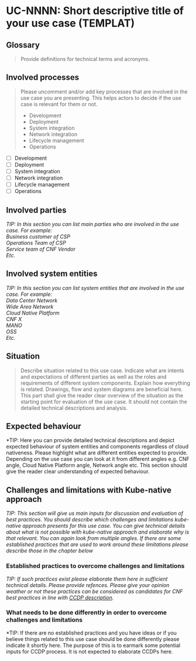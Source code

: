 # UC-NNNN: Short descriptive title of your use case (TEMPLAT)

## Glossary
> Provide definitions for technical terms and acronyms.

## Involved processes
> Please uncomment and/or add key processes that are involved in the use case you are presenting. This helps actors to decide if the use case is relevant for them or not.
> - Development
> - Deployment
> - System integration
> - Network integration
> - Lifecycle management
> - Operations
- [ ] Development
- [ ] Deployment
- [ ] System integration
- [ ] Network integration
- [ ] Lifecycle management
- [ ] Operations

## Involved parties
*TIP: In this section you can list main parties who are involved in the use case. For example:<br>
Business customer of CSP<br>
Operations Team of CSP<br>
Service team of CNF Vendor<br>
Etc.*

## Involved system entities
*TIP: In this section you can list system entities that are involved in the use case. For example:<br>
Data Center Network<br>
Wide Area Network<br>
Cloud Native Platform<br>
CNF X<br>
MANO<br>
OSS<br>
Etc.*

## Situation
> Describe situation related to this use case. Indicate what are intents and expectations of different parties as well as the roles and requirements of different system components. Explain how everything is related. Drawings, flow and system diagrams are beneficial here. This part shall give the reader clear overview of the situation as the starting point for evaluation of the use case. It should not contain the detailed technical descriptions and analysis.

## Expected behaviour
*TIP: Here you can provide detailed technical descriptions and depict expected behaviour of system entities and components regardless of cloud nativeness. Please highlight what are different entities expected to provide. Depending on the use case you can look at it from different angles e.g. CNF angle, Cloud Native Platform angle, Network angle etc. This section should give the reader clear understanding of expected behaviour.

## Challenges and limitations with Kube-native approach
*TIP: This section will give us main inputs for discussion and evaluation of best practices. You should describe which challenges and limitations kube-native approach presents for this use case. You can give technical details about what is not possible with kube-native approach and elaborate why is that relevant. You can again look from multiple angles. If there are some established practices that are used to work around these limitations please describe those in the chapter below*

### Established practices to overcome challenges and limitations
*TIP: If such practices exist please elaborate them here in sufficient technical details. Please provide refences. Please give your opinion weather or not these practices can be considered as candidates for CNF best practices in line with [CCDP description](0001-cnf-conformance-definition-proposal-process.md).*

### What needs to be done differently in order to overcome challenges and limitations 
*TIP: If there are no established practices and you have ideas or if you believe things related to this use case should be done differently please indicate it shortly here. The purpose of this is to earmark some potential inputs for CCDP process. It is not expected to elaborate CCDPs here.
